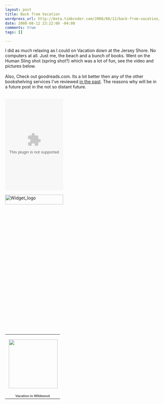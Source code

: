 ```yaml
--- 
layout: post
title: Back from Vacation
wordpress_url: http://beta.timbroder.com/2008/08/12/back-from-vacation/
date: 2008-08-12 23:22:00 -04:00
comments: true
tags: []

---
```

I did as much relaxing as I could on Vacation down at the Jersey Shore.  No computers at all. Just me, the beach and a bunch of books.  Went on the Human Sling shot (spring shot?) which was a lot of fun, see the video and pictures below.  <br /><br />
Also, Check out goodreads.com.  Its a lot better then any of the other bookshelving services I've reviewed <a href="http://blog.gpowered.net/2007/09/google-books-my-library-vs-librarything.html">in the past</a>.  The reasons why will be in a future post in the not so distant future.<br /><br />
<div style="margin:0px;">
  <embed width="190" quality="high" src="http://www.goodreads.com/images/widget/widget2.swf" height="300" wmode="transparent" flashvars="id=1253891&amp;shelf=currently-reading&amp;title=Currently Reading&amp;sort=avg_rating&amp;order=d&amp;params=amazon,,dest_site,goodreads"></embed>
</div>
<div style="margin:0px;">

 <a href="http://www.goodreads.com/user/show/1253891" target="_blank"><img border="0" alt="Widget_logo" width="190" src="http://www.goodreads.com/images/widget/widget_logo.gif" height="32" title="my goodreads profile"/></a>
</div>

<br /><br />
<object width="425" height="344"><param name="movie" value="http://www.youtube.com/v/4885XhBmSIk&hl=en&fs=1"></param><param name="allowFullScreen" value="true"></param><embed src="http://www.youtube.com/v/4885XhBmSIk&hl=en&fs=1" type="application/x-shockwave-flash" allowfullscreen="true" width="425" height="344"></embed></object>
<br /><br />
<table style="width:194px;"><tr><td align="center" style="height:194px;background:url(http://picasaweb.google.com/f/img/transparent_album_background.gif) no-repeat left"><a href="http://picasaweb.google.com/timothy.broder/VacationInWIldwood"><img src="http://lh6.ggpht.com/timothy.broder/SJXRQBmxkJE/AAAAAAAASaM/y38REUtNRG8/s160-c/VacationInWIldwood.jpg" width="160" height="160" style="margin:1px 0 0 4px;"/></a></td></tr><tr><td style="text-align:center;font-family:arial,sans-serif;font-size:11px"><a href="http://picasaweb.google.com/timothy.broder/VacationInWIldwood" style="color:#4D4D4D;font-weight:bold;text-decoration:none;">Vacation in WIldwood</a></td></tr></table>
